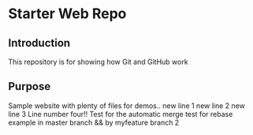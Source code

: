 # Starter Web Repo

## Introduction

This repository is for showing how Git and GitHub work

## Purpose

Sample website with plenty of files for demos..
new line 1
new line 2
new line 3
Line number four!!
Test for the automatic merge
test for rebase example in master branch && by myfeature branch 2
